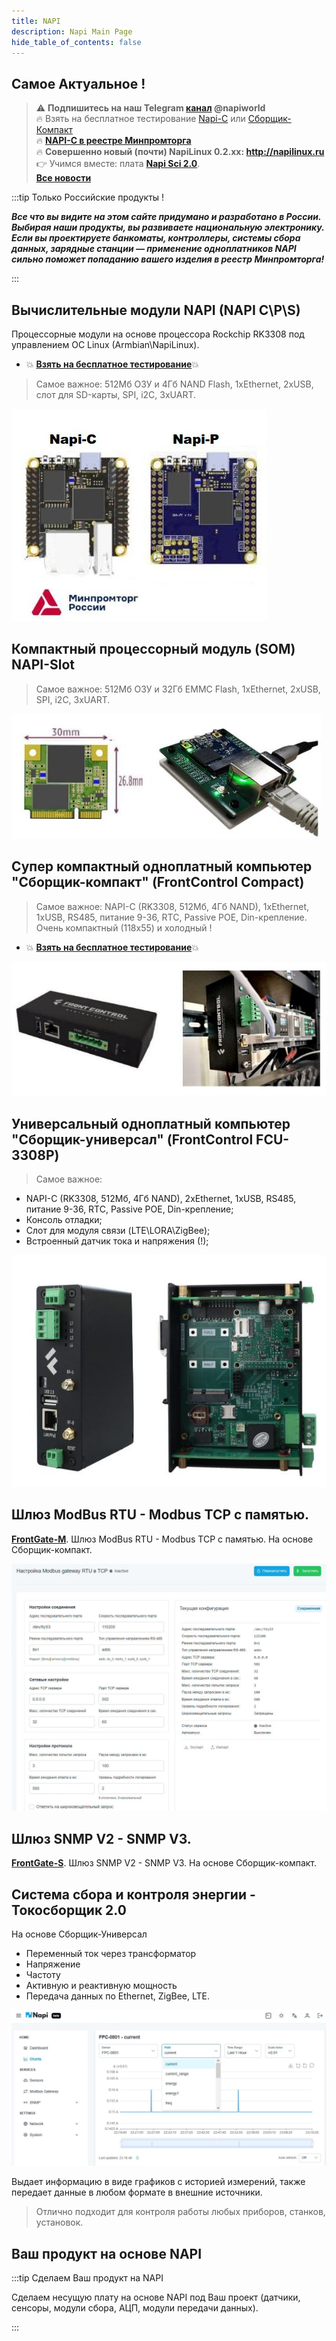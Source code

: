 ```yaml
---
title: NAPI
description: Napi Main Page
hide_table_of_contents: false
---
```


<!-- # Все о модулях NAPI и устройствах на NAPI -->
<!--
[![NNZ BANNER](../../static/img/banner/nnz-conf.jpeg)](https://event.nnz-ipc.ru/?utm_source=personal_email_banner&utm_medium=email&utm_campaign=dpa_conf_2024)

# Модули NAPI и устройства на их основе
-->
<!-- ***Вся мощь Linux в Embedded устройствах***-->

## Самое Актуальное !
>:warning: **Подпишитесь на наш Telegram [канал](https://t.me/napiworld) @napiworld** \
> :fire: Взять на бесплатное тестирование [Napi-С](/docs/demokits/demokit2/) или [Сборщик-Компакт](/docs/demokits/demokit1/) \
> :fire: **[NAPI-C в реестре Минпромторга](/blog/napi-c-v-reestre-minpromtorg/)** \
> :fire: **Совершенно новый (почти) NapiLinux 0.2.xx: http://napilinux.ru** \
> :point_right: Учимся вместе: плата **[Napi Sci 2.0](/docs/sci/napisci/)**. \
> **[Все новости](/blog/archive)**

<!--![Napi front view](../../static/img/banner/napi-desert.jpg) -->

<!-- [![Napi Banner](../../static/img/banner/napi-desert-long-long.jpg)](/docs/napi-intro) -->

<!-- [![Napi Banner](../../static/img/banner/napi-c-2.jpg)](/docs/napi-intro) -->
<!--
**[Взять на бесплатное тестирование](/docs/demokits/getontest-demokit2)** | **[Купить](https://nnz-ipc.ru/catalogue/front_man/front_control/modul_napi_c/)**

[![Fcc banner](../../static/img/banner/fcc2-1.jpg)](/docs/computers/frontcontrol-compact)

**[Взять на бесплатное тестирование](/docs/demokits/getontest-demokit1)** | **[Купить](https://nnz-ipc.ru/catalogue/front_man/front_compact/front_compact_159_101/)**
-->
<!--
[![Fcc banner](../../static/img/banner/napi-s-2.jpg)](/docs/napi-som-intro)
-->

:::tip Только Российские продукты !

***Все что вы видите на этом сайте придумано и разработано в России. Выбирая наши продукты, вы развиваете национальную электронику. Если вы проектируете банкоматы, контроллеры, системы сбора данных, зарядные станции — применение одноплатников NAPI сильно поможет попаданию вашего изделия в реестр Минпромторга!***

:::

## Вычислительные модули NAPI (NAPI C\P\S)

Процессорные модули на основе процессора Rockchip RK3308 под управлением ОС Linux (Armbian\NapiLinux).

- :boom: **[Взять на бесплатное тестирование](/docs/demokits/getontest-demokit2)**:boom:

<!-- ![Napi front view](../../static/img/napi-som/napi12.png) -->
<!-- [![Logo](https://example.com/logo.png)](https://example.com) -->
 >Самое важное: 512Мб ОЗУ и 4Гб NAND Flash, 1хEthernet, 2xUSB, слот для SD-карты, SPI, i2C, 3хUART.

[![Napi front view](../../docs/img-napi-s/napi-s-m2.jpg)](/docs/napi-intro)


 <!-- **[Подробнее...](/docs/napi-intro)** -->

 ## Компактный процессорный модуль (SOM) NAPI-Slot

>Самое важное: 512Мб ОЗУ и 32Гб EMMC Flash, 1хEthernet, 2xUSB, SPI, i2C, 3хUART.

<!-- ![](../../docs/img-napi-s/napi-s-small.jpg) -->

[![NAPI-S](../../docs/img-napi-s/napi-s-m1.jpg)](docs/napi-som-intro)
<!--
:::tip Очень маленький вычислитель !

Имеет 512Мб ОЗУ и 32Гб EMMC. Поставляется с платой с интерфейсами для тестирования и прошивки.

![](../../docs/napi-som/img2/napi-slot-blue-2.jpg)

:::
-->

## Супер компактный одноплатный компьютер "Сборщик-компакт" (FrontControl Compact)

>Самое важное: NAPI-C (RK3308, 512Мб, 4Гб NAND), 1хEthernet, 1xUSB, RS485, питание 9-36, RTC, Passive POE, Din-крепление. Очень компактный (118х55) и холодный !

<!-- - :boom: **[Документация](/docs/computers/frontcontrol-compact/)** :boom: -->
- :boom: **[Взять на бесплатное тестирование](/docs/demokits/getontest-demokit1)**:boom:
<!-- - :boom: **[Купить](https://nnz-ipc.ru/catalogue/front_man/front_compact/front_compact_159_101/)**:boom: -->


<!-- ![](../../docs/img-compact/balck4-allb.jpg) -->

[![FrontControl](../../docs/img-compact/compact-new.jpg)](/docs/computers/frontcontrol-compact/)

<!-- **[Подробнее...](/docs/computers/frontcontrol-compact/)** -->

<!-- # Программные комплексы на основе  "Сборщик-компакт" -->

## Универсальный одноплатный компьютер "Сборщик-универсал" (FrontControl FCU-3308P)

>Самое важное:

- NAPI-C (RK3308, 512Мб, 4Гб NAND), 2хEthernet, 1xUSB, RS485, питание 9-36, RTC, Passive POE, Din-крепление;
- Консоль отладки;
- Слот для модуля связи (LTE\LORA\ZigBee);
- Встроенный датчик тока и напряжения (!);

[![FCU-3308](../../docs/computers/img-fcp/fcp-1.jpg)](/docs/computers/FCU3308P/)

## Шлюз ModBus RTU - Modbus TCP с памятью.

**[FrontGate-M](/docs/special/frontfage-m/)**. Шлюз ModBus RTU - Modbus TCP с памятью. На основе Сборщик-компакт.

![](../../docs/special/frontfage-m/img/fgm-n1.jpg)

## Шлюз SNMP V2 - SNMP V3.

**[FrontGate-S](/docs/special/frontgate-s/)**. Шлюз SNMP V2 - SNMP V3. На основе Сборщик-компакт.

## Система сбора и контроля энергии - Токосборщик 2.0

На основе Сборщик-Универсал

- Переменный ток через трансформатор
- Напряжение
- Частоту
- Активную и реактивную мощность
- Передача данных по Ethernet, ZigBee, LTE.

![](../../docs/computers/img-fcp/fcp-1-screenshot.jpg)

Выдает информацию в виде графиков с историей измерений, также передает данные в любом формате в внешние источники.

>Отлично подходит для контроля работы любых приборов, станков, установок.

## Ваш продукт на основе NAPI

:::tip Сделаем Ваш продукт на NAPI

Сделаем несущую плату на основе NAPI под Ваш проект (датчики, сенсоры, модули сбора, АЦП, модули передачи данных).

:::
